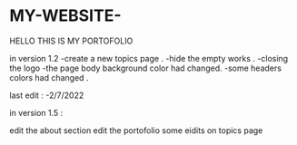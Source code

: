 # MY-WEBSITE-
HELLO THIS IS MY PORTOFOLIO


in version 1.2
-create a new topics page .
-hide the empty works .
-closing the logo
-the page body background color had changed.
-some headers colors had changed .

last edit :
-2/7/2022


in version 1.5 :

edit the about section
edit the portofolio
some eidits on topics page